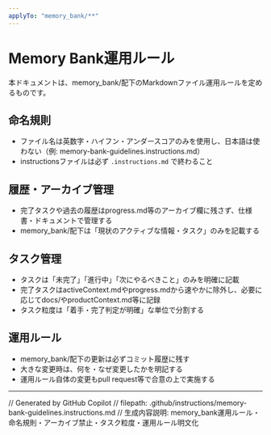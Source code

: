 ```yaml
---
applyTo: "memory_bank/**"
---
```

# Memory Bank運用ルール

本ドキュメントは、memory_bank/配下のMarkdownファイル運用ルールを定めるものです。

## 命名規則
- ファイル名は英数字・ハイフン・アンダースコアのみを使用し、日本語は使わない（例: memory-bank-guidelines.instructions.md）
- instructionsファイルは必ず `.instructions.md` で終わること

## 履歴・アーカイブ管理
- 完了タスクや過去の履歴はprogress.md等のアーカイブ欄に残さず、仕様書・ドキュメントで管理する
- memory_bank/配下は「現状のアクティブな情報・タスク」のみを記載する

## タスク管理
- タスクは「未完了」「進行中」「次にやるべきこと」のみを明確に記載
- 完了タスクはactiveContext.mdやprogress.mdから速やかに除外し、必要に応じてdocs/やproductContext.md等に記録
- タスク粒度は「着手・完了判定が明確」な単位で分割する

## 運用ルール
- memory_bank/配下の更新は必ずコミット履歴に残す
- 大きな変更時は、何を・なぜ変更したかを明記する
- 運用ルール自体の変更もpull request等で合意の上で実施する

---

// Generated by GitHub Copilot
// filepath: .github/instructions/memory-bank-guidelines.instructions.md
// 生成内容説明: memory_bank運用ルール・命名規則・アーカイブ禁止・タスク粒度・運用ルール明文化